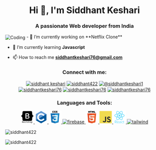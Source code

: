 <h1 align="center">Hi 👋, I'm Siddhant Keshari</h1>
<h3 align="center">A passionate Web developer from India</h3>
<img align ="center" alt ="Coding" width ="400" src ="https://camo.githubusercontent.com/fe63ad82cd0ea16571908365dcb3aff7a9715881cbeb881dba7def507d2790ea/68747470733a2f2f6d69726f2e6d656469756d2e636f6d2f6d61782f313336302f302a67714f33736c4c6d4762346d55656a652e676966">
- 🔭 I’m currently working on **Netflix Clone**

- 🌱 I’m currently learning **Javascript**

- 📫 How to reach me **siddhantkeshari76@gmail.com**

<h3 align="center">Connect with me:</h3>
<p align="center">
<a href="https://linkedin.com/in/siddhant keshari" target="blank"><img align="center" src="https://raw.githubusercontent.com/rahuldkjain/github-profile-readme-generator/master/src/images/icons/Social/linked-in-alt.svg" alt="siddhant keshari" height="30" width="40" /></a>
<a href="https://www.codechef.com/users/siddhant422" target="blank"><img align="center" src="https://cdn.jsdelivr.net/npm/simple-icons@3.1.0/icons/codechef.svg" alt="siddhant422" height="30" width="40" /></a>
<a href="https://www.hackerrank.com/@siddhantkeshari1" target="blank"><img align="center" src="https://raw.githubusercontent.com/rahuldkjain/github-profile-readme-generator/master/src/images/icons/Social/hackerrank.svg" alt="@siddhantkeshari1" height="30" width="40" /></a>
<a href="https://codeforces.com/profile/siddhantkeshari76" target="blank"><img align="center" src="https://raw.githubusercontent.com/rahuldkjain/github-profile-readme-generator/master/src/images/icons/Social/codeforces.svg" alt="siddhantkeshari76" height="30" width="40" /></a>
<a href="https://www.leetcode.com/siddhantkeshari76" target="blank"><img align="center" src="https://raw.githubusercontent.com/rahuldkjain/github-profile-readme-generator/master/src/images/icons/Social/leet-code.svg" alt="siddhantkeshari76" height="30" width="40" /></a>
<a href="https://auth.geeksforgeeks.org/user/siddhantkeshari76" target="blank"><img align="center" src="https://raw.githubusercontent.com/rahuldkjain/github-profile-readme-generator/master/src/images/icons/Social/geeks-for-geeks.svg" alt="siddhantkeshari76" height="30" width="40" /></a>
</p>

<h3 align="center">Languages and Tools:</h3>
<p align="center"> <a href="https://getbootstrap.com" target="_blank" rel="noreferrer"> <img src="https://raw.githubusercontent.com/devicons/devicon/master/icons/bootstrap/bootstrap-plain-wordmark.svg" alt="bootstrap" width="40" height="40"/> </a> <a href="https://www.cprogramming.com/" target="_blank" rel="noreferrer"> <img src="https://raw.githubusercontent.com/devicons/devicon/master/icons/c/c-original.svg" alt="c" width="40" height="40"/> </a> <a href="https://www.w3schools.com/css/" target="_blank" rel="noreferrer"> <img src="https://raw.githubusercontent.com/devicons/devicon/master/icons/css3/css3-original-wordmark.svg" alt="css3" width="40" height="40"/> </a> <a href="https://firebase.google.com/" target="_blank" rel="noreferrer"> <img src="https://www.vectorlogo.zone/logos/firebase/firebase-icon.svg" alt="firebase" width="40" height="40"/> </a> <a href="https://www.w3.org/html/" target="_blank" rel="noreferrer"> <img src="https://raw.githubusercontent.com/devicons/devicon/master/icons/html5/html5-original-wordmark.svg" alt="html5" width="40" height="40"/> </a> <a href="https://developer.mozilla.org/en-US/docs/Web/JavaScript" target="_blank" rel="noreferrer"> <img src="https://raw.githubusercontent.com/devicons/devicon/master/icons/javascript/javascript-original.svg" alt="javascript" width="40" height="40"/> </a> <a href="https://reactjs.org/" target="_blank" rel="noreferrer"> <img src="https://raw.githubusercontent.com/devicons/devicon/master/icons/react/react-original-wordmark.svg" alt="react" width="40" height="40"/> </a> <a href="https://tailwindcss.com/" target="_blank" rel="noreferrer"> <img src="https://www.vectorlogo.zone/logos/tailwindcss/tailwindcss-icon.svg" alt="tailwind" width="40" height="40"/> </a> </p>

<p><img align="center" src="https://github-readme-stats.vercel.app/api/top-langs?username=siddhant422&show_icons=true&locale=en&layout=compact" alt="siddhant422" /></p>

<p><img align="center" src="https://github-readme-streak-stats.herokuapp.com/?user=siddhant422&" alt="siddhant422" /></p>

